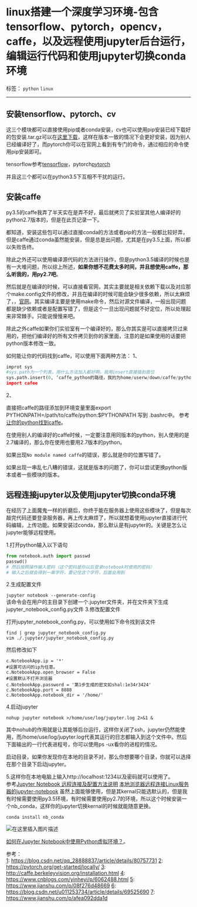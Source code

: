 ﻿# linux搭建一个深度学习环境-包含tensorflow、pytorch，opencv，caffe，以及远程使用jupyter后台运行，编辑运行代码和使用jupyter切换conda环境  

标签： `python` `linux`

---  

## 安装tensorflow、pytorch、cv  

这三个模块都可以直接使用pip或者conda安装，cv也可以使用pip安装已经下载好的包安装.tar.gz可以在[这里下载](https://mirrors.tuna.tsinghua.edu.cn/anaconda/pkgs/free/linux-64/)，这样在版本一致的情况下会更好安装，因为别人已经编译好了，而pytorch你可以在官网上看到有专门的命令，通过相应的命令使用pip安装即可。   

tensorflow参考[tensorflow][1]，pytorch[pytorch][2]

并且这三个都可以在python3.5下互相不干扰的运行。  

## 安装caffe  

py3.5的caffe我弄了半天实在是弄不好，最后就拷贝了实验室其他人编译好的python2.7版本的，但是在此页记录一下。

都知道，安装这些包可以通过直接conda的方法或者pip的方法一般都比较好弄，但是caffe通过conda虽然能安装，但是总是出问题，尤其是在py3.5上面，所以都以失败告终。  

除此之外还可以使用编译源代码的方法进行操作，但是python3.5编译的时候也是有一大堆问题，所以综上所述，**如果你想不花费太多时间，并且想使用caffe，那么听我的，用py2.7吧**。  

然后就是在编译的时候，可以直接看官网，其实主要就是相关依赖下载以及对应那个make.config文件的修改，并且在编译的时候可能会缺少很多依赖，所以太麻烦了，，[官网][3]。其实编译主要是使用make命令，然后对源文件编译，一般出现问题都是缺少依赖或者是配置写错了，但是这个一旦出现问题就不好定位，所以处理起来非常棘手。只能说慢慢来吧。  

除此之外caffe如果你们实验室有一个编译好的，那么你其实是可以直接拷贝过来用的，把他们编译好的所有文件拷贝到你的家里面，注意的是如果使用的话要把python版本修改一致。   

如何能让你的代码找到caffe，可以使用下面两种方法：
1、
```python
improt sys
#sys.path为一个列表，用什么方法加入都好啊，我用insert直接插到首位
sys.path.insert(0, ‘caffe_python的路径，我的为home/userw/down/caffe/python/')
import cafee
```
2、  

直接把caffe的路径添加到环境变量里面export PYTHONPATH=/path/to/caffe/python:$PYTHONPATH 写到 .bashrc中。
参考[让你的python找到caffe][4]。   

在使用别人的编译好的caffe时候，一定要注意用同版本的python，别人使用的是2.7编译的，那么你在使用也要用2.7版本的python。  

如果出现`No module named caffe`的错误，那么就是你的位置写错了。  

如果出现一串乱七八糟的错误，这就是版本的问题了，你可以尝试更换python版本或者一些模块的版本。   

## 远程连接jupyter以及使用jupyter切换conda环境    

在经历了上面魔鬼一样的折磨后，你终于能在服务器上使用这些模块了，但是每次敲完代码还要登录服务器，再上传太麻烦了，所以就想着使用jupyter直接进行代码编辑，上传功能。如果安装过conda，那么默认是有jupyter的。关键是怎么让jupyter能够远程使用。  

1.打开python输入以下语句  

```python
from notebook.auth import passwd
passwd()
# 然后按照操作输入密码（这个密码是你以后登录notebook时使用的密码）
# 输入之后就会得到一串字符，要记住这个字符，后面会用到
```

2.生成配置文件  

`jupyter notebook --generate-config`  
该命令会在用户的主目录下创建一个.jupyter文件夹，并在文件夹下生成jupyter_notebook_config.py文件
3.修改配置文件  

打开jupyter_notebook_config.py，可以使用如下命令找到该文件
```
find | grep jupyter_notebook_config.py
vim ./.jupyter/jupyter_notebook_config.py
```

然后修改如下 
```
c.NotebookApp.ip = '*'
#设置可访问的ip为任意。
c.NotebookApp.open_browser = False
#设置默认不打开浏览器
c.NotebookApp.password = '第1步生成的密文如shal:1e34r3424'
c.NotebookApp.port = 8888
c.NotebookApp.notebook_dir = '/home/'
```

4.启动jupyter  

`nohup jupyter notebook >/home/use/log/jupyter.log 2>&1 &`

其中nohub的作用就是让其能够后台运行，这样你关闭了ssh，jupyter仍然能使用，而/home/use/log/jupyter.log代表其运行的日志都输入到这个文件中。然后下面输出的一行代表进程号，你可以使用ps -ux看你的进程的情况。  

启动目录，如果你发现你在本地的目录不对，那么你想要哪个目录，你就可以选择在那个目录下启动jupyter。

5.这样你在本地电脑上输入http://localhost:1234以及密码就可以使用了。  
参考[Jupyter Notebook 远程连接及配置方法说明][5] [本地浏览器远程连接Linux服务器的jupyter-notebook][6]
虽然上面能够使用，但是其kernal只能选默认的，但是我有时候需要使用py3.5环境，有时候需要使用py2.7的环境，所以这个时候安装一个nb_conda，这样你的jupyter切换kernal的时候就能随意更换。    

`conda install nb_conda`   

![在这里插入图片描述](https://img-blog.csdnimg.cn/20190202162141686.png?x-oss-process=image/watermark,type_ZmFuZ3poZW5naGVpdGk,shadow_10,text_aHR0cHM6Ly9ibG9nLmNzZG4ubmV0L3FxXzI4ODg4ODM3,size_16,color_FFFFFF,t_70)

[如何在Jupyter Notebook中使用Python虚拟环境？][7]。


  [1]: https://blog.csdn.net/qq_28888837/article/details/80757731
  [2]: https://pytorch.org/get-started/locally/
  [3]: http://caffe.berkeleyvision.org/installation.html
  [4]: https://www.cnblogs.com/yinheyi/p/6062488.html
  [5]: https://www.jianshu.com/p/08f276d48669
  [6]: https://blog.csdn.net/u011253734/article/details/69525690
  [7]: https://www.jianshu.com/p/afea092dda1d  
  
 参考：  
      [1]: https://blog.csdn.net/qq_28888837/article/details/80757731
      [2]: https://pytorch.org/get-started/locally/
      [3]: http://caffe.berkeleyvision.org/installation.html
      [4]: https://www.cnblogs.com/yinheyi/p/6062488.html
      [5]: https://www.jianshu.com/p/08f276d48669
      [6]: https://blog.csdn.net/u011253734/article/details/69525690
      [7]: https://www.jianshu.com/p/afea092dda1d  
     

